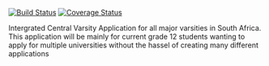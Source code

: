[![Build Status](https://travis-ci.org/noreplysims/VarsityOnline.svg?branch=master)](https://travis-ci.org/noreplysims/VarsityOnline)
[![Coverage Status](https://coveralls.io/repos/github/noreplysims/VarsityOnline/badge.svg?branch=%28HEAD+detached+at+0aef3ac%29)](https://coveralls.io/github/noreplysims/VarsityOnline?branch=%28HEAD+detached+at+0aef3ac%29)
           
Intergrated Central Varsity Application for all major varsities in South Africa.
This application will be mainly for current grade 12 students wanting to apply for multiple universities without the hassel of creating many different applications

